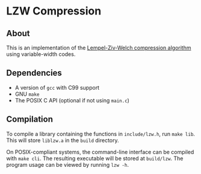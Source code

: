 # LZW Compression

## About

This is an implementation of the [Lempel-Ziv-Welch compression algorithm](https://www.google.com/patents/US4558302) using variable-width codes.

## Dependencies

* A version of `gcc` with C99 support
* GNU `make`
* The POSIX C API (optional if not using `main.c`)

## Compilation

To compile a library containing the functions in `include/lzw.h`, run `make lib`. This will store `liblzw.a` in the `build` directory.

On POSIX-compliant systems, the command-line interface can be compiled with `make cli`. The resulting executable will be stored at `build/lzw`. The program usage can be viewed by running `lzw -h`.
